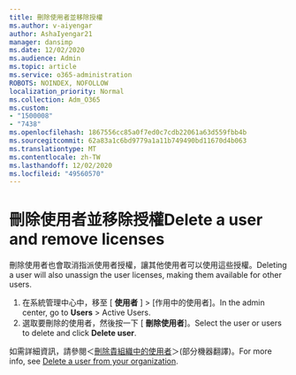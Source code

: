 ```yaml
---
title: 刪除使用者並移除授權
ms.author: v-aiyengar
author: AshaIyengar21
manager: dansimp
ms.date: 12/02/2020
ms.audience: Admin
ms.topic: article
ms.service: o365-administration
ROBOTS: NOINDEX, NOFOLLOW
localization_priority: Normal
ms.collection: Adm_O365
ms.custom:
- "1500008"
- "7438"
ms.openlocfilehash: 1867556cc85a0f7ed0c7cdb22061a63d559fbb4b
ms.sourcegitcommit: 62a83a1c6bd9779a1a11b749490bd11670d4b063
ms.translationtype: MT
ms.contentlocale: zh-TW
ms.lasthandoff: 12/02/2020
ms.locfileid: "49560570"
---
```

# <a name="delete-a-user-and-remove-licenses"></a><span data-ttu-id="e6014-102">刪除使用者並移除授權</span><span class="sxs-lookup"><span data-stu-id="e6014-102">Delete a user and remove licenses</span></span>

<span data-ttu-id="e6014-103">刪除使用者也會取消指派使用者授權，讓其他使用者可以使用這些授權。</span><span class="sxs-lookup"><span data-stu-id="e6014-103">Deleting a user will also unassign the user licenses, making them available for other users.</span></span> 
1. <span data-ttu-id="e6014-104">在系統管理中心中，移至 [ **使用者** ] > [作用中的使用者]。</span><span class="sxs-lookup"><span data-stu-id="e6014-104">In the admin center, go to **Users** > Active Users.</span></span>
1. <span data-ttu-id="e6014-105">選取要刪除的使用者，然後按一下 [ **刪除使用者**]。</span><span class="sxs-lookup"><span data-stu-id="e6014-105">Select the user or users to delete and click **Delete user**.</span></span>

<span data-ttu-id="e6014-106">如需詳細資訊，請參閱＜[刪除貴組織中的使用者](https://docs.microsoft.com/microsoft-365/admin/add-users/delete-a-user)＞(部分機器翻譯)。</span><span class="sxs-lookup"><span data-stu-id="e6014-106">For more info, see [Delete a user from your organization](https://docs.microsoft.com/microsoft-365/admin/add-users/delete-a-user).</span></span> 